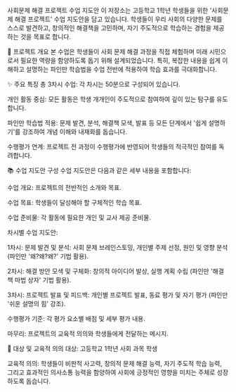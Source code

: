 사회문제 해결 프로젝트 수업 지도안
이 저장소는 고등학교 1학년 학생들을 위한 '사회문제 해결 프로젝트' 수업 지도안을 담고 있습니다. 학생들이 우리 사회의 다양한 문제를 스스로 발견하고, 창의적인 해결책을 고민하며, 자기 주도적으로 학습하는 경험을 제공하는 것을 목표로 합니다.

🚀 프로젝트 개요
본 수업은 학생들이 사회 문제 해결 과정을 직접 체험하며 미래 시민으로서 필요한 역량을 함양하도록 돕기 위해 설계되었습니다. 특히, 복잡한 내용을 쉽게 이해하고 설명하는 파인만 학습법을 수업 전반에 적용하여 학습 효과를 극대화합니다.

✨ 주요 특징
총 3차시 수업: 각 차시는 50분으로 구성되어 있습니다.

개인 활동 중심: 모든 활동은 학생 개개인이 주도적으로 참여하여 깊이 있는 탐구를 유도합니다.

파인만 학습법 적용: 문제 발견, 분석, 해결책 모색, 발표 등 모든 단계에서 '쉽게 설명하기'를 강조하여 개념 이해와 내재화를 돕습니다.

수행평가 연계: 프로젝트 전 과정이 수행평가에 반영되어 학생들의 적극적인 참여를 독려합니다.

📚 수업 지도안 구성
수업 지도안은 다음과 같은 세부 내용을 포함합니다:

수업 개요: 프로젝트의 전반적인 소개와 목표.

수업 목표: 학생들이 달성해야 할 구체적인 학습 목표.

수업 준비물: 각 활동에 필요한 개인 및 교사 제공 준비물.

차시별 수업 지도안:

1차시: 문제 발견 및 분석: 사회 문제 브레인스토밍, 개인별 주제 선정, 원인 및 영향 분석 (파인만 '왜?왜?왜?' 기법 활용).

2차시: 해결 방안 모색 및 구체화: 창의적 아이디어 발상, 실행 계획 수립 (파인만 '해결책 마법 상자' 기법 활용).

3차시: 프로젝트 발표 및 피드백: 개인별 프로젝트 발표, 동료 평가 및 자기 평가 (파인만 '쉬운 설명의 힘' 강조).

수행평가 기준: 각 평가 요소별 배점 및 세부 평가 내용.

마무리: 프로젝트의 교육적 의의와 학생들에게 전달하는 메시지.


🎯 대상 및 교육적 의의
대상: 고등학교 1학년 사회 과목 학생

교육적 의의: 학생들이 비판적 사고력, 창의적 문제 해결 능력, 자기 주도적 학습 능력, 그리고 효과적인 의사소통 능력을 함양하여 사회에 긍정적인 영향을 미치는 주체로 성장하도록 돕습니다.
